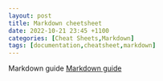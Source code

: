 ```yaml
---
layout: post
title: Markdown cheetsheet
date: 2022-10-21 23:45 +1100
categories: [Cheat Sheets,Markdown]
tags: [documentation,cheatsheet,markdown]
---
```



Markdown guide [Markdown guide](https://www.markdownguide.org/basic-syntax)